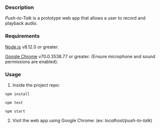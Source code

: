 ### Description

_Push-to-Talk_ is a prototype web app that allows a user to record and playback audio.

### Requirements

[Node.js](https://nodejs.org/) v8.12.0 or greater.

[Google Chrome](https://www.google.com/chrome/) v70.0.3538.77 or greater. (Ensure microphone and sound permissions are enabled).

### Usage

1) Inside the project repo:

```npm install```

```npm test```

```npm start```

2) Visit the web app using Google Chrome: (ex: _localhost/push-to-talk_)
